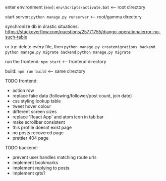 enter environment (`env`):
`env\Scripts\activate.bat` <-- root directory

start server:
`python manage.py runserver` <-- root/gamma directory

synchronize db in drastic situations:
https://stackoverflow.com/questions/25771755/django-operationalerror-no-such-table

or try:
delete every file, then
`python manage.py createmigrations backend`
`python manage.py migrate backend`
`python manage.py migrate`

run the frontend:
`npm start` <-- frontend directory

build:
`npm run build` <-- same directory

TODO frontend:

- action row
- replace fake data (following/follower/post count, join date)
- css styling lookup table
- tweet hover colour
- different screen sizes
- replace 'React App' and atom icon in tab bar
- make scrollbar consistent
- this profile doesnt exist page
- no posts recovered page
- prettier 404 page

TODO backend:

- prevent user handles matching route urls
- implement bookmarks
- implement replying to posts
- implement qrts?
